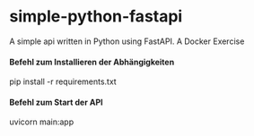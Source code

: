 # simple-python-fastapi
A simple api written in Python using FastAPI. A Docker Exercise

#### Befehl zum Installieren der Abhängigkeiten
pip install -r requirements.txt


#### Befehl zum Start der API
uvicorn main:app
